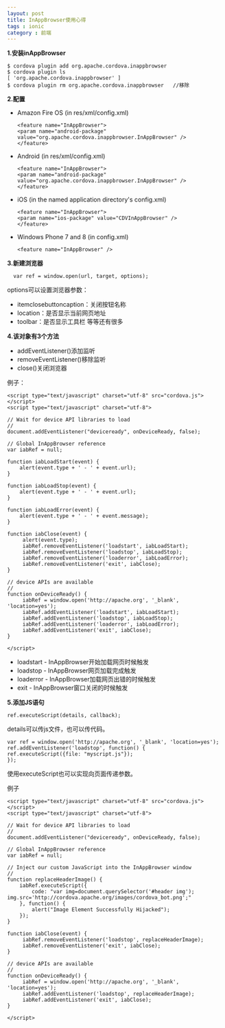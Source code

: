 ```yaml
---
layout: post
title: InAppBrowser使用心得
tags : ionic
category : 前端
---
```


**1.安装inAppBrowser**

    $ cordova plugin add org.apache.cordova.inappbrowser
    $ cordova plugin ls
    [ 'org.apache.cordova.inappbrowser' ]
    $ cordova plugin rm org.apache.cordova.inappbrowser   //移除

**2.配置**


* Amazon Fire OS (in res/xml/config.xml)

      <feature name="InAppBrowser">
      <param name="android-package" value="org.apache.cordova.inappbrowser.InAppBrowser" />
      </feature>

* Android (in res/xml/config.xml)

      <feature name="InAppBrowser">
      <param name="android-package" value="org.apache.cordova.inappbrowser.InAppBrowser" />
      </feature>

* iOS (in the named application directory's config.xml)

      <feature name="InAppBrowser">
      <param name="ios-package" value="CDVInAppBrowser" />
      </feature>


* Windows Phone 7 and 8 (in config.xml)

      <feature name="InAppBrowser" />

**3.新建浏览器**

      var ref = window.open(url, target, options);

options可以设置浏览器参数：

*  itemclosebuttoncaption：关闭按钮名称
 * location：是否显示当前网页地址
 * toolbar：是否显示工具栏
  等等还有很多

**4.该对象有3个方法**

*  addEventListener()添加监听
*  removeEventListener()移除监听
*  close()关闭浏览器

例子：

    <script type="text/javascript" charset="utf-8" src="cordova.js"></script>
    <script type="text/javascript" charset="utf-8">

    // Wait for device API libraries to load
    //
    document.addEventListener("deviceready", onDeviceReady, false);

    // Global InAppBrowser reference
    var iabRef = null;

    function iabLoadStart(event) {
        alert(event.type + ' - ' + event.url);
    }

    function iabLoadStop(event) {
        alert(event.type + ' - ' + event.url);
    }

    function iabLoadError(event) {
        alert(event.type + ' - ' + event.message);
    }

    function iabClose(event) {
         alert(event.type);
         iabRef.removeEventListener('loadstart', iabLoadStart);
         iabRef.removeEventListener('loadstop', iabLoadStop);
         iabRef.removeEventListener('loaderror', iabLoadError);
         iabRef.removeEventListener('exit', iabClose);
    }

    // device APIs are available
    //
    function onDeviceReady() {
         iabRef = window.open('http://apache.org', '_blank', 'location=yes');
         iabRef.addEventListener('loadstart', iabLoadStart);
         iabRef.addEventListener('loadstop', iabLoadStop);
         iabRef.addEventListener('loaderror', iabLoadError);
         iabRef.addEventListener('exit', iabClose);
    }

    </script>



* loadstart - InAppBrowser开始加载网页时候触发
* loadstop - InAppBrowser网页加载完成触发
* loaderror - InAppBrowser加载网页出错的时候触发
* exit - InAppBrowser窗口关闭的时候触发


**5.添加JS语句**

    ref.executeScript(details, callback);

details可以传js文件，也可以传代码。

    var ref = window.open('http://apache.org', '_blank', 'location=yes');
    ref.addEventListener('loadstop', function() {
    ref.executeScript({file: "myscript.js"});
    });

使用executeScript也可以实现向页面传递参数。

例子

    <script type="text/javascript" charset="utf-8" src="cordova.js"></script>
    <script type="text/javascript" charset="utf-8">

    // Wait for device API libraries to load
    //
    document.addEventListener("deviceready", onDeviceReady, false);

    // Global InAppBrowser reference
    var iabRef = null;

    // Inject our custom JavaScript into the InAppBrowser window
    //
    function replaceHeaderImage() {
        iabRef.executeScript({
            code: "var img=document.querySelector('#header img'); img.src='http://cordova.apache.org/images/cordova_bot.png';"
        }, function() {
            alert("Image Element Successfully Hijacked");
        });
    }

    function iabClose(event) {
         iabRef.removeEventListener('loadstop', replaceHeaderImage);
         iabRef.removeEventListener('exit', iabClose);
    }

    // device APIs are available
    //
    function onDeviceReady() {
         iabRef = window.open('http://apache.org', '_blank', 'location=yes');
         iabRef.addEventListener('loadstop', replaceHeaderImage);
         iabRef.addEventListener('exit', iabClose);
    }

    </script>

